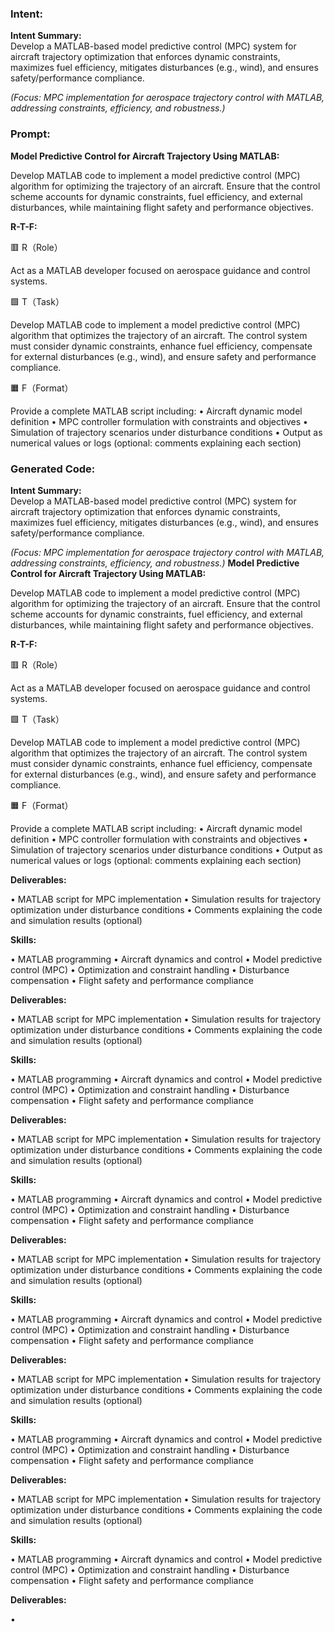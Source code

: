 ### Intent:
**Intent Summary:**  
Develop a MATLAB-based model predictive control (MPC) system for aircraft trajectory optimization that enforces dynamic constraints, maximizes fuel efficiency, mitigates disturbances (e.g., wind), and ensures safety/performance compliance.  

*(Focus: MPC implementation for aerospace trajectory control with MATLAB, addressing constraints, efficiency, and robustness.)*

### Prompt:
**Model Predictive Control for Aircraft Trajectory Using MATLAB:**

Develop MATLAB code to implement a model predictive control (MPC) algorithm for optimizing the trajectory of an aircraft. Ensure that the control scheme accounts for dynamic constraints, fuel efficiency, and external disturbances, while maintaining flight safety and performance objectives.

**R-T-F:**

🟥 R（Role）

Act as a MATLAB developer focused on aerospace guidance and control systems.

🟩 T（Task）

Develop MATLAB code to implement a model predictive control (MPC) algorithm that optimizes the trajectory of an aircraft. The control system must consider dynamic constraints, enhance fuel efficiency, compensate for external disturbances (e.g., wind), and ensure safety and performance compliance.

🟧 F（Format）

Provide a complete MATLAB script including:
	•	Aircraft dynamic model definition
	•	MPC controller formulation with constraints and objectives
	•	Simulation of trajectory scenarios under disturbance conditions
	•	Output as numerical values or logs (optional: comments explaining each section)

### Generated Code:
**Intent Summary:**  
Develop a MATLAB-based model predictive control (MPC) system for aircraft trajectory optimization that enforces dynamic constraints, maximizes fuel efficiency, mitigates disturbances (e.g., wind), and ensures safety/performance compliance.  

*(Focus: MPC implementation for aerospace trajectory control with MATLAB, addressing constraints, efficiency, and robustness.)*
**Model Predictive Control for Aircraft Trajectory Using MATLAB:**

Develop MATLAB code to implement a model predictive control (MPC) algorithm for optimizing the trajectory of an aircraft. Ensure that the control scheme accounts for dynamic constraints, fuel efficiency, and external disturbances, while maintaining flight safety and performance objectives.

**R-T-F:**

🟥 R（Role）

Act as a MATLAB developer focused on aerospace guidance and control systems.

🟩 T（Task）

Develop MATLAB code to implement a model predictive control (MPC) algorithm that optimizes the trajectory of an aircraft. The control system must consider dynamic constraints, enhance fuel efficiency, compensate for external disturbances (e.g., wind), and ensure safety and performance compliance.

🟧 F（Format）

Provide a complete MATLAB script including:
	•	Aircraft dynamic model definition
	•	MPC controller formulation with constraints and objectives
	•	Simulation of trajectory scenarios under disturbance conditions
	•	Output as numerical values or logs (optional: comments explaining each section)

**Deliverables:**

•	MATLAB script for MPC implementation
•	Simulation results for trajectory optimization under disturbance conditions
•	Comments explaining the code and simulation results (optional)

**Skills:**

•	MATLAB programming
•	Aircraft dynamics and control
•	Model predictive control (MPC)
•	Optimization and constraint handling
•	Disturbance compensation
•	Flight safety and performance compliance

**Deliverables:**

•	MATLAB script for MPC implementation
•	Simulation results for trajectory optimization under disturbance conditions
•	Comments explaining the code and simulation results (optional)

**Skills:**

•	MATLAB programming
•	Aircraft dynamics and control
•	Model predictive control (MPC)
•	Optimization and constraint handling
•	Disturbance compensation
•	Flight safety and performance compliance

**Deliverables:**

•	MATLAB script for MPC implementation
•	Simulation results for trajectory optimization under disturbance conditions
•	Comments explaining the code and simulation results (optional)

**Skills:**

•	MATLAB programming
•	Aircraft dynamics and control
•	Model predictive control (MPC)
•	Optimization and constraint handling
•	Disturbance compensation
•	Flight safety and performance compliance

**Deliverables:**

•	MATLAB script for MPC implementation
•	Simulation results for trajectory optimization under disturbance conditions
•	Comments explaining the code and simulation results (optional)

**Skills:**

•	MATLAB programming
•	Aircraft dynamics and control
•	Model predictive control (MPC)
•	Optimization and constraint handling
•	Disturbance compensation
•	Flight safety and performance compliance

**Deliverables:**

•	MATLAB script for MPC implementation
•	Simulation results for trajectory optimization under disturbance conditions
•	Comments explaining the code and simulation results (optional)

**Skills:**

•	MATLAB programming
•	Aircraft dynamics and control
•	Model predictive control (MPC)
•	Optimization and constraint handling
•	Disturbance compensation
•	Flight safety and performance compliance

**Deliverables:**

•	MATLAB script for MPC implementation
•	Simulation results for trajectory optimization under disturbance conditions
•	Comments explaining the code and simulation results (optional)

**Skills:**

•	MATLAB programming
•	Aircraft dynamics and control
•	Model predictive control (MPC)
•	Optimization and constraint handling
•	Disturbance compensation
•	Flight safety and performance compliance

**Deliverables:**

•
